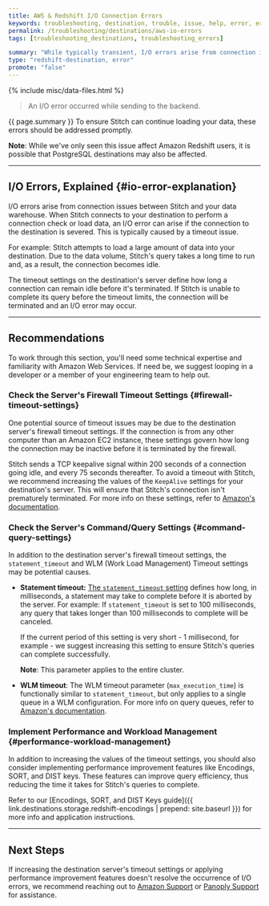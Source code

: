 ```yaml
---
title: AWS & Redshift I/O Connection Errors
keywords: troubleshooting, destination, trouble, issue, help, error, errors, redshift, panoply, io, i/o
permalink: /troubleshooting/destinations/aws-io-errors
tags: [troubleshooting_destinations, troubleshooting_errors]

summary: "While typically transient, I/O errors arise from connection issues between Stitch and your data warehouse. If persistent, these errors may be indicative of a larger issue."
type: "redshift-destination, error"
promote: "false"
---
```

{% include misc/data-files.html %}

> An I/O error occurred while sending to the backend.

{{ page.summary }} To ensure Stitch can continue loading your data, these errors should be addressed promptly.

**Note**: While we've only seen this issue affect Amazon Redshift users, it is possible that PostgreSQL destinations may also be affected.

---

## I/O Errors, Explained {#io-error-explanation}

I/O errors arise from connection issues between Stitch and your data warehouse. When Stitch connects to your destination to perform a connection check or load data, an I/O error can arise if the connection to the destination is severed. This is typically caused by a timeout issue.

For example: Stitch attempts to load a large amount of data into your destination. Due to the data volume, Stitch's query takes a long time to run and, as a result, the connection becomes idle.

The timeout settings on the destination's server define how long a connection can remain idle before it's terminated. If Stitch is unable to complete its query before the timeout limits, the connection will be terminated and an I/O error may occur.

---

## Recommendations

To work through this section, you'll need some technical expertise and familiarity with Amazon Web Services. If need be, we suggest looping in a developer or a member of your engineering team to help out.

### Check the Server's Firewall Timeout Settings {#firewall-timeout-settings}

One potential source of timeout issues may be due to the destination server's firewall timeout settings. If the connection is from any other computer than an Amazon EC2 instance, these settings govern how long the connection may be inactive before it is terminated by the firewall.

Stitch sends a TCP keepalive signal within 200 seconds of a connection going idle, and every 75 seconds thereafter. To avoid a timeout with Stitch, we recommend increasing the values of the `KeepAlive` settings for your destination's server. This will ensure that Stitch's connection isn't prematurely terminated. For more info on these settings, refer to [Amazon's documentation](https://docs.aws.amazon.com/redshift/latest/mgmt/connecting-firewall-guidance.html).

### Check the Server's Command/Query Settings {#command-query-settings}

In addition to the destination server's firewall timeout settings, the `statement_timeout` and WLM (Work Load Management) Timeout settings may be potential causes.

- **Statement timeout:** [The `statement_timeout` setting](https://docs.aws.amazon.com/redshift/latest/dg/r_statement_timeout.html) defines how long, in milliseconds, a statement may take to complete before it is aborted by the server. For example: If `statement_timeout` is set to 100 milliseconds, any query that takes longer than 100 milliseconds to complete will be canceled.

   If the current period of this setting is very short - 1 millisecond, for example - we suggest increasing this setting to ensure Stitch's queries can complete successfully.

   **Note**: This parameter applies to the entire cluster.

- **WLM timeout**: The WLM timeout parameter (`max_execution_time`) is functionally similar to `statement_timeout`, but only applies to a single queue in a WLM configuration. For more info on query queues, refer to [Amazon's documentation](https://docs.aws.amazon.com/redshift/latest/dg/cm-c-defining-query-queues.html).

### Implement Performance and Workload Management {#performance-workload-management}

In addition to increasing the values of the timeout settings, you should also consider implementing performance improvement features like Encodings, SORT, and DIST keys. These features can improve query efficiency, thus reducing the time it takes for Stitch's queries to complete.

Refer to our [Encodings, SORT, and DIST Keys guide]({{ link.destinations.storage.redshift-encodings | prepend: site.baseurl }}) for more info and application instructions.

---

## Next Steps

If increasing the destination server's timeout settings or applying performance improvement features doesn't resolve the occurrence of I/O errors, we recommend reaching out to [Amazon Support](https://aws.amazon.com/contact-us/) or [Panoply Support](https://panoply.io) for assistance.